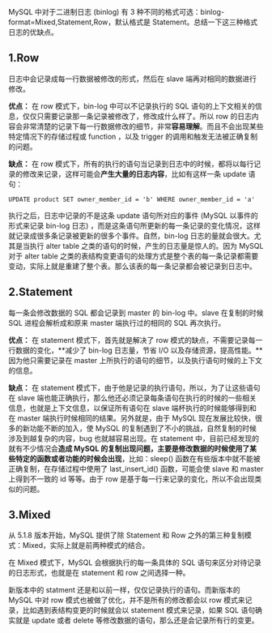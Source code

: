 MySQL 中对于二进制日志 (binlog) 有 3 种不同的格式可选：binlog-format=Mixed,Statement,Row，默认格式是 Statement。总结一下这三种格式日志的优缺点。

## **1.Row**

日志中会记录成每一行数据被修改的形式，然后在 slave 端再对相同的数据进行修改。

**优点：** 在 row 模式下，bin-log 中可以不记录执行的 SQL 语句的上下文相关的信息，仅仅只需要记录那一条记录被修改了，修改成什么样了。所以 row 的日志内容会非常清楚的记录下每一行数据修改的细节，非常**容易理解**。而且不会出现某些特定情况下的存储过程或 function ，以及 trigger 的调用和触发无法被正确复制的问题。

**缺点：** 在 row 模式下，所有的执行的语句当记录到日志中的时候，都将以每行记录的修改来记录，这样可能会**产生大量的日志内容**，比如有这样一条 update 语句：

```
UPDATE product SET owner_member_id = 'b' WHERE owner_member_id = 'a'
```

执行之后，日志中记录的不是这条 update 语句所对应的事件 (MySQL 以事件的形式来记录 bin-log 日志) ，而是这条语句所更新的每一条记录的变化情况，这样就记录成很多条记录被更新的很多个事件。自然，bin-log 日志的量就会很大。尤其是当执行 alter table 之类的语句的时候，产生的日志量是惊人的。因为 MySQL 对于 alter table 之类的表结构变更语句的处理方式是整个表的每一条记录都需要变动，实际上就是重建了整个表。那么该表的每一条记录都会被记录到日志中。



## **2.Statement**

每一条会修改数据的 SQL 都会记录到 master 的 bin-log 中。slave 在复制的时候 SQL 进程会解析成和原来 master 端执行过的相同的 SQL 再次执行。

**优点：** 在 statement 模式下，首先就是解决了 row 模式的缺点，不需要记录每一行数据的变化，**减少了 bin-log 日志量，节省 I/O 以及存储资源，提高性能。**因为他只需要记录在 master 上所执行的语句的细节，以及执行语句时候的上下文的信息。

**缺点：** 在 statement 模式下，由于他是记录的执行语句，所以，为了让这些语句在 slave 端也能正确执行，那么他还必须记录每条语句在执行的时候的一些相关信息，也就是上下文信息，以保证所有语句在 slave 端杯执行的时候能够得到和在 master 端执行时候相同的结果。另外就是，由于 MySQL 现在发展比较快，很多的新功能不断的加入，使 MySQL 的复制遇到了不小的挑战，自然复制的时候涉及到越复杂的内容，bug 也就越容易出现。在 statement 中，目前已经发现的就有不少情况会**造成 MySQL 的复制出现问题，主要是修改数据的时候使用了某些特定的函数或者功能的时候会出现**，比如：sleep() 函数在有些版本中就不能被正确复制，在存储过程中使用了 last_insert_id() 函数，可能会使 slave 和 master 上得到不一致的 id 等等。由于 row 是基于每一行来记录的变化，所以不会出现类似的问题。



## **3.Mixed**

从 5.1.8 版本开始，MySQL 提供了除 Statement 和 Row 之外的第三种复制模式：Mixed，实际上就是前两种模式的结合。

在 Mixed 模式下，MySQL 会根据执行的每一条具体的 SQL 语句来区分对待记录的日志形式，也就是在 statement 和 row 之间选择一种。

新版本中的 statment 还是和以前一样，仅仅记录执行的语句。而新版本的 MySQL 中对 row 模式也被做了优化，并不是所有的修改都会以 row 模式来记录，比如遇到表结构变更的时候就会以 statement 模式来记录，如果 SQL 语句确实就是 update 或者 delete 等修改数据的语句，那么还是会记录所有行的变更。